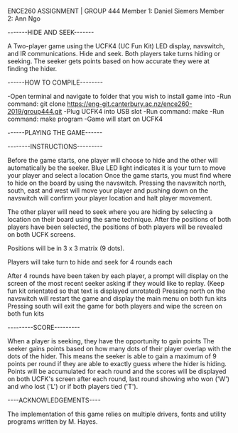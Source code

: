 ENCE260 ASSIGNMENT | GROUP 444
Member 1: Daniel Siemers
Member 2: Ann Ngo


-------HIDE AND SEEK-------

A Two-player game using the UCFK4 (UC Fun Kit) LED display, navswitch, and IR
communications. Hide and seek. Both players take turns hiding or seeking.
The seeker gets points based on how accurate they were at finding the hider.


------HOW TO COMPILE--------

-Open terminal and navigate to folder that you wish to install game into
-Run command: git clone https://eng-git.canterbury.ac.nz/ence260-2019/group444.git
-Plug UCFK4 into USB slot
-Run command: make
-Run command: make program
-Game will start on UCFK4


------PLAYING THE GAME------

--------INSTRUCTIONS---------

Before the game starts, one player will choose to hide and the other will automatically be the seeker. Blue LED light indicates it is your turn to move your player and select a location
Once the game starts, you must find where to hide on the board by using the navswitch. Pressing the navswitch north, south, east and west will move your player
and pushing down on the navswitch will confirm your player location and halt player movement.

The other player will need to seek where you are hiding by selecting a location on their board using the same technique.
After the positions of both players have been selected, the positions of both players will be revealed on both UCFK screens.

Positions will be in 3 x 3 matrix (9 dots).

Players will take turn to hide and seek for 4 rounds each

After 4 rounds have been taken by each player, a prompt will display on the screen of the most recent seeker asking if they would like to replay.
(Keep fun kit orientated so that text is displayed unrotated) Pressing north on the navswitch will restart the game and display the main menu on both fun kits
Pressing south will exit the game for both players and wipe the screen on both fun kits

---------SCORE---------

When a player is seeking, they have the opportunity to gain points
The seeker gains points based on how many dots of their player overlap with the dots of the hider. This means the seeker is able to gain a maximum of 9 points per round
if they are able to exactly guess where the hider is hiding.
Points will be accumulated for each round and the scores will be displayed on both UCFK's screen after each round, last round showing who won ('W') and who lost ('L') or if both players tied ('T').

----ACKNOWLEDGEMENTS----

The implementation of this game relies on multiple drivers, fonts and
utility programs written by M. Hayes.


